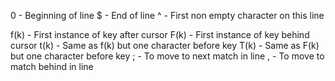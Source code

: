 0 - Beginning of line
$ - End of line
^ - First non empty character on this line

f(k) - First instance of key after cursor
F(k) - First instance of key behind cursor
t(k) - Same as f(k) but one character before key
T(k) - Same as F(k) but one character before key
	; - To move to next match in line
	, - To move to match behind in line